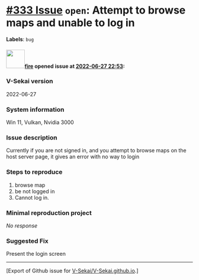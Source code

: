 # [\#333 Issue](https://github.com/V-Sekai/V-Sekai.github.io/issues/333) `open`: Attempt to browse maps and unable to log in
**Labels**: `bug`


#### <img src="https://avatars.githubusercontent.com/u/32321?u=c2e06a3d2b49a467aa907e54aa259516440267cc&v=4" width="50">[fire](https://github.com/fire) opened issue at [2022-06-27 22:53](https://github.com/V-Sekai/V-Sekai.github.io/issues/333):

### V-Sekai version

2022-06-27

### System information

Win 11, Vulkan, Nvidia 3000

### Issue description

Currently if you are not signed in, and you attempt to browse maps on the host server page, it gives an error with no way to login


### Steps to reproduce

1. browse map
2. be not logged in 
3. Cannot log in.

### Minimal reproduction project

_No response_

### Suggested Fix

Present the login screen




-------------------------------------------------------------------------------



[Export of Github issue for [V-Sekai/V-Sekai.github.io](https://github.com/V-Sekai/V-Sekai.github.io).]

